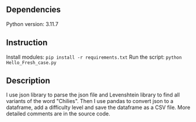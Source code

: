 ## Dependencies
Python version: 3.11.7


## Instruction
Install modules: `pip install -r requirements.txt`
Run the script: `python Hello_Fresh_case.py`

## Description
I use json library to parse the json file and Levenshtein library to find all variants of the word "Chilies". Then I use pandas to convert json to a dataframe, add a difficulty level and save the dataframe as a CSV file. More detailed comments are in the source code.
